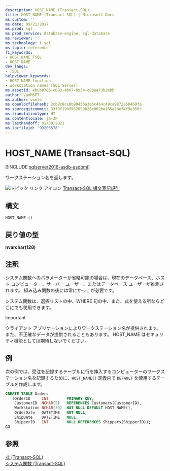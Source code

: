 ```yaml
---
description: HOST_NAME (Transact-SQL)
title: HOST_NAME (Transact-SQL) | Microsoft Docs
ms.custom: ''
ms.date: 09/21/2017
ms.prod: sql
ms.prod_service: database-engine, sql-database
ms.reviewer: ''
ms.technology: t-sql
ms.topic: reference
f1_keywords:
- HOST_NAME_TSQL
- HOST_NAME
dev_langs:
- TSQL
helpviewer_keywords:
- HOST_NAME function
- workstation names [SQL Server]
ms.assetid: 4b8b0705-c083-4b07-b954-c83ee73b2ebb
author: VanMSFT
ms.author: vanto
ms.openlocfilehash: 2cb8c8cc0b9945ba3ebc4b4c49ca9872a50469fa
ms.sourcegitcommit: 33f0f190f962059826e002be165a2bef4f9e350c
ms.translationtype: HT
ms.contentlocale: ja-JP
ms.lasthandoff: 01/30/2021
ms.locfileid: "99203578"
---
```

# <a name="host_name-transact-sql"></a>HOST_NAME (Transact-SQL)

[!INCLUDE [sqlserver2016-asdb-asdbmi](../../includes/applies-to-version/sqlserver2016-asdb-asdbmi.md)]

  ワークステーション名を返します。  
  
 ![トピック リンク アイコン](../../database-engine/configure-windows/media/topic-link.gif "トピック リンク アイコン") [Transact-SQL 構文表記規則](../../t-sql/language-elements/transact-sql-syntax-conventions-transact-sql.md)  
  
## <a name="syntax"></a>構文  
  
```syntaxsql
HOST_NAME ()  
```  

## <a name="return-types"></a>戻り値の型
 **nvarchar(128)**  
  
## <a name="remarks"></a>注釈  
 システム関数へのパラメーターが省略可能の場合は、現在のデータベース、ホスト コンピューター、サーバー ユーザー、またはデータベース ユーザーが推測されます。 組み込み関数の後には常にかっこが必要です。  
  
 システム関数は、選択リストの中、WHERE 句の中、また、式を使える所ならどこにでも使用できます。  
  
> [!IMPORTANT]  
>  クライアント アプリケーションによりワークステーション名が提供されます。また、不正確なデータが提供されることもあります。 HOST_NAME はセキュリティ機能としては期待しないでください。  
  
## <a name="examples"></a>例  
 次の例では、受注を記録するテーブルに行を挿入するコンピューターのワークステーション名を記録するために、`HOST_NAME()` 定義内で `DEFAULT` を使用するテーブルを作成します。  
  
```sql  
CREATE TABLE Orders  
   (OrderID     INT        PRIMARY KEY,  
    CustomerID  NCHAR(5)   REFERENCES Customers(CustomerID),  
    Workstation NCHAR(30)  NOT NULL DEFAULT HOST_NAME(),  
    OrderDate   DATETIME   NOT NULL,  
    ShipDate    DATETIME   NULL,  
    ShipperID   INT        NULL REFERENCES Shippers(ShipperID));  
GO  
```  
  
## <a name="see-also"></a>参照  
 [式 &#40;Transact-SQL&#41;](../../t-sql/language-elements/expressions-transact-sql.md)   
 [システム関数 &#40;Transact-SQL&#41;](../../relational-databases/system-functions/system-functions-category-transact-sql.md)  
  
  
